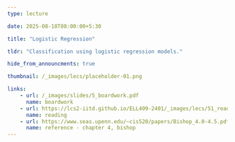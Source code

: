 ```yaml
---
type: lecture

date: 2025-08-18T08:00:00+5:30

title: "Logistic Regression"

tldr: "Classification using logistic regression models."

hide_from_announcments: true

thumbnail: /_images/lecs/placeholder-01.png

links: 
    - url: /_images/slides/5_boardwork.pdf
      name: boardwork  
    - url: https://lcs2-iitd.github.io/ELL409-2401/_images/lecs/51_reading1.pdf
      name: reading
    - url: https://www.seas.upenn.edu/~cis520/papers/Bishop_4.0-4.5.pdf
      name: reference - chapter 4, bishop 
---
```

